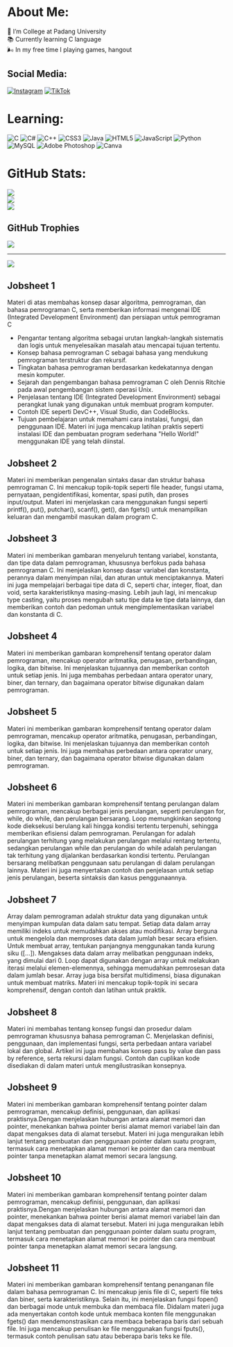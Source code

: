 # About Me:
🔭 I’m College at Padang University<br>📚 Currently learning C language<br> 🌬 In my free time I playing games, hangout<br>


## Social Media:
[![Instagram](https://img.shields.io/badge/Instagram-%23E4405F.svg?logo=Instagram&logoColor=white)](https://instagram.com/ryan.zkr) [![TikTok](https://img.shields.io/badge/TikTok-%23000000.svg?logo=TikTok&logoColor=white)](https://tiktok.com/@azuragaksi) 

# Learning:
![C](https://img.shields.io/badge/c-%2300599C.svg?style=for-the-badge&logo=c&logoColor=white) ![C#](https://img.shields.io/badge/c%23-%23239120.svg?style=for-the-badge&logo=c-sharp&logoColor=white) ![C++](https://img.shields.io/badge/c++-%2300599C.svg?style=for-the-badge&logo=c%2B%2B&logoColor=white) ![CSS3](https://img.shields.io/badge/css3-%231572B6.svg?style=for-the-badge&logo=css3&logoColor=white) ![Java](https://img.shields.io/badge/java-%23ED8B00.svg?style=for-the-badge&logo=openjdk&logoColor=white) ![HTML5](https://img.shields.io/badge/html5-%23E34F26.svg?style=for-the-badge&logo=html5&logoColor=white) ![JavaScript](https://img.shields.io/badge/javascript-%23323330.svg?style=for-the-badge&logo=javascript&logoColor=%23F7DF1E) ![Python](https://img.shields.io/badge/python-3670A0?style=for-the-badge&logo=python&logoColor=ffdd54) ![MySQL](https://img.shields.io/badge/mysql-%2300000f.svg?style=for-the-badge&logo=mysql&logoColor=white) ![Adobe Photoshop](https://img.shields.io/badge/adobe%20photoshop-%2331A8FF.svg?style=for-the-badge&logo=adobe%20photoshop&logoColor=white) ![Canva](https://img.shields.io/badge/Canva-%2300C4CC.svg?style=for-the-badge&logo=Canva&logoColor=white)
# GitHub Stats:
![](https://github-readme-stats.vercel.app/api?username=QadrianZakhri&theme=shades-of-purple&hide_border=false&include_all_commits=false&count_private=false)<br/>
![](https://github-readme-streak-stats.herokuapp.com/?user=QadrianZakhri&theme=shades-of-purple&hide_border=false)<br/>
![](https://github-readme-stats.vercel.app/api/top-langs/?username=QadrianZakhri&theme=shades-of-purple&hide_border=false&include_all_commits=false&count_private=false&layout=compact)

## GitHub Trophies
![](https://github-profile-trophy.vercel.app/?username=QadrianZakhri&theme=tokyonight&no-frame=true&no-bg=false&margin-w=4)

---
[![](https://visitcount.itsvg.in/api?id=QadrianZakhri&icon=0&color=11)](https://visitcount.itsvg.in)

## Jobsheet 1
Materi di atas membahas konsep dasar algoritma, pemrograman, dan bahasa pemrograman C, serta memberikan informasi mengenai IDE (Integrated Development Environment) dan persiapan untuk pemrograman C
   - Pengantar tentang algoritma sebagai urutan langkah-langkah sistematis dan logis untuk menyelesaikan masalah atau mencapai tujuan tertentu.
   - Konsep bahasa pemrograman C sebagai bahasa yang mendukung pemrograman terstruktur dan rekursif.
   - Tingkatan bahasa pemrograman berdasarkan kedekatannya dengan mesin komputer.
   - Sejarah dan pengembangan bahasa pemrograman C oleh Dennis Ritchie pada awal pengembangan sistem operasi Unix.
   - Penjelasan tentang IDE (Integrated Development Environment) sebagai perangkat lunak yang digunakan untuk membuat program komputer.
   - Contoh IDE seperti DevC++, Visual Studio, dan CodeBlocks.
   - Tujuan pembelajaran untuk memahami cara instalasi, fungsi, dan penggunaan IDE.
Materi ini juga mencakup latihan praktis seperti instalasi IDE dan pembuatan program sederhana "Hello World!" menggunakan IDE yang telah diinstal.

## Jobsheet 2
Materi ini memberikan pengenalan sintaks dasar dan struktur bahasa pemrograman C. Ini mencakup topik-topik seperti file header, fungsi utama, pernyataan, pengidentifikasi, komentar, spasi putih, dan proses input/output. Materi ini menjelaskan cara menggunakan fungsi seperti printf(), put(), putchar(), scanf(), get(), dan fgets() untuk menampilkan keluaran dan mengambil masukan dalam program C.

## Jobsheet 3
Materi ini memberikan gambaran menyeluruh tentang variabel, konstanta, dan tipe data dalam pemrograman, khususnya berfokus pada bahasa pemrograman C. Ini menjelaskan konsep dasar variabel dan konstanta, perannya dalam menyimpan nilai, dan aturan untuk menciptakannya. Materi ini juga mempelajari berbagai tipe data di C, seperti char, integer, float, dan void, serta karakteristiknya masing-masing. Lebih jauh lagi, ini mencakup type casting, yaitu proses mengubah satu tipe data ke tipe data lainnya, dan memberikan contoh dan pedoman untuk mengimplementasikan variabel dan konstanta di C.

## Jobsheet 4
Materi ini memberikan gambaran komprehensif tentang operator dalam pemrograman, mencakup operator aritmatika, penugasan, perbandingan, logika, dan bitwise. Ini menjelaskan tujuannya dan memberikan contoh untuk setiap jenis. Ini juga membahas perbedaan antara operator unary, biner, dan ternary, dan bagaimana operator bitwise digunakan dalam pemrograman.

## Jobsheet 5
Materi ini memberikan gambaran komprehensif tentang operator dalam pemrograman, mencakup operator aritmatika, penugasan, perbandingan, logika, dan bitwise. Ini menjelaskan tujuannya dan memberikan contoh untuk setiap jenis. Ini juga membahas perbedaan antara operator unary, biner, dan ternary, dan bagaimana operator bitwise digunakan dalam pemrograman.

## Jobsheet 6
Materi ini memberikan gambaran komprehensif tentang perulangan dalam pemrograman, mencakup berbagai jenis perulangan, seperti perulangan for, while, do while, dan perulangan bersarang. Loop memungkinkan sepotong kode dieksekusi berulang kali hingga kondisi tertentu terpenuhi, sehingga memberikan efisiensi dalam pemrograman. Perulangan for adalah perulangan terhitung yang melakukan perulangan melalui rentang tertentu, sedangkan perulangan while dan perulangan do while adalah perulangan tak terhitung yang dijalankan berdasarkan kondisi tertentu. Perulangan bersarang melibatkan penggunaan satu perulangan di dalam perulangan lainnya. Materi ini juga menyertakan contoh dan penjelasan untuk setiap jenis perulangan, beserta sintaksis dan kasus penggunaannya.

## Jobsheet 7
Array dalam pemrograman adalah struktur data yang digunakan untuk menyimpan kumpulan data dalam satu tempat. Setiap data dalam array memiliki indeks untuk memudahkan akses atau modifikasi. Array berguna untuk mengelola dan memproses data dalam jumlah besar secara efisien. Untuk membuat array, tentukan panjangnya menggunakan tanda kurung siku ([…]). Mengakses data dalam array melibatkan penggunaan indeks, yang dimulai dari 0. Loop dapat digunakan dengan array untuk melakukan iterasi melalui elemen-elemennya, sehingga memudahkan pemrosesan data dalam jumlah besar. Array juga bisa bersifat multidimensi, biasa digunakan untuk membuat matriks. Materi ini mencakup topik-topik ini secara komprehensif, dengan contoh dan latihan untuk praktik.

## Jobsheet 8
Materi ini membahas tentang konsep fungsi dan prosedur dalam pemrograman khususnya bahasa pemrograman C. Menjelaskan definisi, penggunaan, dan implementasi fungsi, serta perbedaan antara variabel lokal dan global. Artikel ini juga membahas konsep pass by value dan pass by reference, serta rekursi dalam fungsi. Contoh dan cuplikan kode disediakan di dalam materi untuk mengilustrasikan konsepnya.

## Jobsheet 9
Materi ini memberikan gambaran komprehensif tentang pointer dalam pemrograman, mencakup definisi, penggunaan, dan aplikasi praktisnya.Dengan menjelaskan hubungan antara alamat memori dan pointer, menekankan bahwa pointer berisi alamat memori variabel lain dan dapat mengakses data di alamat tersebut.
Materi ini juga menguraikan lebih lanjut tentang pembuatan dan penggunaan pointer dalam suatu program, termasuk cara menetapkan alamat memori ke pointer dan cara membuat pointer tanpa menetapkan alamat memori secara langsung.

## Jobsheet 10
Materi ini memberikan gambaran komprehensif tentang pointer dalam pemrograman, mencakup definisi, penggunaan, dan aplikasi praktisnya.Dengan menjelaskan hubungan antara alamat memori dan pointer, menekankan bahwa pointer berisi alamat memori variabel lain dan dapat mengakses data di alamat tersebut.
Materi ini juga menguraikan lebih lanjut tentang pembuatan dan penggunaan pointer dalam suatu program, termasuk cara menetapkan alamat memori ke pointer dan cara membuat pointer tanpa menetapkan alamat memori secara langsung.

## Jobsheet 11
Materi ini memberikan gambaran komprehensif tentang penanganan file dalam bahasa pemrograman C. Ini mencakup jenis file di C, seperti file teks dan biner, serta karakteristiknya. Selain itu, ini menjelaskan fungsi fopen() dan berbagai mode untuk membuka dan membaca file. Didalam materi juga ada  menyertakan contoh kode untuk membaca konten file menggunakan fgets() dan mendemonstrasikan cara membaca beberapa baris dari sebuah file. Ini juga mencakup penulisan ke file menggunakan fungsi fputs(), termasuk contoh penulisan satu atau beberapa baris teks ke file.





